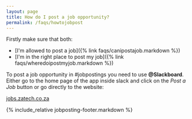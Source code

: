 ```yaml
---
layout: page
title: How do I post a job opportunity?
permalink: /faqs/howtojobpost
---
```


Firstly make sure that both:
*  [I'm allowed to post a job]({% link faqs/canipostajob.markdown %})
*  [I'm in the right place to post my job]({% link faqs/wheredoipostmyjob.markdown %})

To post a job opportunity in #jobpostings you need to use **@Slackboard**.
Either go to the home page of the app inside slack and click on the *Post a Job* button or go directly to the website:

[jobs.zatech.co.za](https://jobs.zatech.co.za)


{% include_relative jobposting-footer.markdown %}